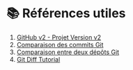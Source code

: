 
# 📚 Références utiles

1. [GitHub v2 - Projet Version v2](https://github.com/hrhouma1/accounts-v2)
2. [Comparaison des commits Git](https://docs.github.com/en/pull-requests/committing-changes-to-your-project/viewing-and-comparing-commits/comparing-commits)
3. [Comparaison entre deux dépôts Git](https://stackoverflow.com/questions/1968512/getting-the-difference-between-two-repositories)
4. [Git Diff Tutorial](https://www.atlassian.com/git/tutorials/saving-changes/git-diff)
